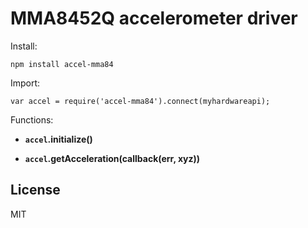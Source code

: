 # MMA8452Q accelerometer driver

Install:

```
npm install accel-mma84
```

Import:

```
var accel = require('accel-mma84').connect(myhardwareapi);
```

Functions:

*  **`accel`.initialize()**

*  **`accel`.getAcceleration(callback(err, xyz))**

## License

MIT
